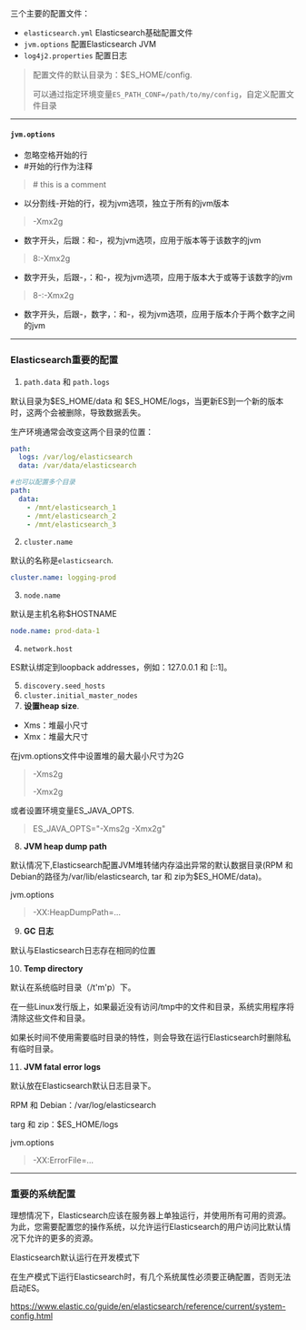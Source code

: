 三个主要的配置文件：

* `elasticsearch.yml` Elasticsearch基础配置文件
* `jvm.options` 配置Elasticsearch JVM
* `log4j2.properties` 配置日志

> 配置文件的默认目录为：$ES_HOME/config. 
>
> 可以通过指定环境变量`ES_PATH_CONF=/path/to/my/config`，自定义配置文件目录

------

#### `jvm.options` 

* 忽略空格开始的行
* \#开始的行作为注释

> \# this is a comment

* 以分割线-开始的行，视为jvm选项，独立于所有的jvm版本

> -Xmx2g

* 数字开头，后跟：和-，视为jvm选项，应用于版本等于该数字的jvm

> 8:-Xmx2g

* 数字开头，后跟-，：和-，视为jvm选项，应用于版本大于或等于该数字的jvm

> 8-:-Xmx2g

* 数字开头，后跟-，数字，：和-，视为jvm选项，应用于版本介于两个数字之间的jvm

---

### Elasticsearch重要的配置

1. `path.data` 和 `path.logs`

默认目录为$ES_HOME/data 和 \$ES_HOME/logs，当更新ES到一个新的版本时，这两个会被删除，导致数据丢失。

生产环境通常会改变这两个目录的位置：

```yml
path:
  logs: /var/log/elasticsearch
  data: /var/data/elasticsearch

#也可以配置多个目录
path:
  data:
    - /mnt/elasticsearch_1
    - /mnt/elasticsearch_2
    - /mnt/elasticsearch_3
```

2. `cluster.name`

默认的名称是`elasticsearch`.

```yml
cluster.name: logging-prod
```

3. `node.name`

默认是主机名称$HOSTNAME

```yml
node.name: prod-data-1
```

4. `network.host`

ES默认绑定到loopback addresses，例如：127.0.0.1 和 [::1]。

5. `discovery.seed_hosts`
6. `cluster.initial_master_nodes`
7. **设置heap size**.

- Xms：堆最小尺寸
- Xmx：堆最大尺寸

在jvm.options文件中设置堆的最大最小尺寸为2G

> -Xms2g
>
> -Xmx2g

或者设置环境变量ES_JAVA_OPTS.

> ES_JAVA_OPTS="-Xms2g -Xmx2g"

8. **JVM heap dump path**

默认情况下,Elasticsearch配置JVM堆转储内存溢出异常的默认数据目录(RPM 和 Debian的路径为/var/lib/elasticsearch, tar 和 zip为$ES_HOME/data)。

jvm.options

> -XX:HeapDumpPath=...

9. **GC 日志**

默认与Elasticsearch日志存在相同的位置

10. **Temp directory**

默认在系统临时目录（/t'm'p）下。

在一些Linux发行版上，如果最近没有访问/tmp中的文件和目录，系统实用程序将清除这些文件和目录。

如果长时间不使用需要临时目录的特性，则会导致在运行Elasticsearch时删除私有临时目录。

11. **JVM fatal error logs**

默认放在Elasticsearch默认日志目录下。

RPM 和 Debian：/var/log/elasticsearch

targ 和 zip：$ES_HOME/logs

jvm.options

> -XX:ErrorFile=...

---

### 重要的系统配置

理想情况下，Elasticsearch应该在服务器上单独运行，并使用所有可用的资源。为此，您需要配置您的操作系统，以允许运行Elasticsearch的用户访问比默认情况下允许的更多的资源。

Elasticsearch默认运行在开发模式下

在生产模式下运行Elasticsearch时，有几个系统属性必须要正确配置，否则无法启动ES。

<https://www.elastic.co/guide/en/elasticsearch/reference/current/system-config.html>